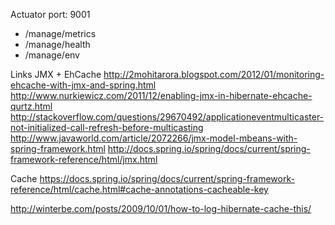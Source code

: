 


Actuator port: 9001

- /manage/metrics
- /manage/health
- /manage/env


Links
JMX + EhCache
http://2mohitarora.blogspot.com/2012/01/monitoring-ehcache-with-jmx-and-spring.html
http://www.nurkiewicz.com/2011/12/enabling-jmx-in-hibernate-ehcache-qurtz.html
http://stackoverflow.com/questions/29670492/applicationeventmulticaster-not-initialized-call-refresh-before-multicasting
http://www.javaworld.com/article/2072266/jmx-model-mbeans-with-spring-framework.html
http://docs.spring.io/spring/docs/current/spring-framework-reference/html/jmx.html


Cache
https://docs.spring.io/spring/docs/current/spring-framework-reference/html/cache.html#cache-annotations-cacheable-key


http://winterbe.com/posts/2009/10/01/how-to-log-hibernate-cache-this/